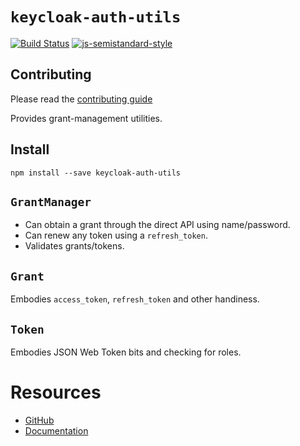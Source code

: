 
# `keycloak-auth-utils`

[![Build Status](https://travis-ci.org/keycloak/keycloak-nodejs-auth-utils.svg?branch=master)](https://travis-ci.org/keycloak/keycloak-nodejs-auth-utils)
[![js-semistandard-style](https://img.shields.io/badge/code%20style-semistandard-brightgreen.svg?style=flat-square)](https://github.com/Flet/semistandard)

## Contributing

Please read the [contributing guide](./CONTRIBUTING.md)

Provides grant-management utilities.

## Install

    npm install --save keycloak-auth-utils

## `GrantManager`

* Can obtain a grant through the direct API using name/password.
* Can renew any token using a `refresh_token`.
* Validates grants/tokens.

## `Grant`

Embodies `access_token`, `refresh_token` and other handiness.

## `Token`

Embodies JSON Web Token bits and checking for roles.

# Resources

* [GitHub](https://github.com/keycloak/keycloak-nodejs-auth-utils)
* [Documentation](http://keycloak.github.io/keycloak-nodejs-auth-utils)
